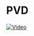 # PVD

[![Video](https://drive.google.com/thumbnail?id=1dWUhLaC7zGe2PVY4Mz9ECz-1JuWJVqCQ)](https://drive.google.com/file/d/1dWUhLaC7zGe2PVY4Mz9ECz-1JuWJVqCQ/view)
